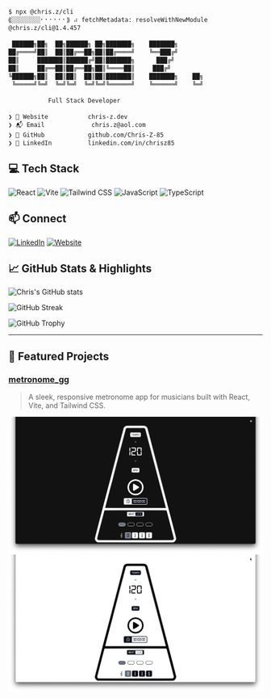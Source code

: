 ```
$ npx @chris.z/cli
⸨░░░░░░░░⠂⠂⠂⠂⠂⠂⸩ ⠴ fetchMetadata: resolveWithNewModule @chris.z/cli@1.4.457

 ██████╗██╗  ██╗██████╗ ██╗███████╗    ███████╗       
██╔════╝██║  ██║██╔══██╗██║██╔════╝    ╚══███╔╝       
██║     ███████║██████╔╝██║███████╗      ███╔╝        
██║     ██╔══██║██╔══██╗██║╚════██║     ███╔╝         
╚██████╗██║  ██║██║  ██║██║███████║    ███████╗    ██╗
 ╚═════╝╚═╝  ╚═╝╚═╝  ╚═╝╚═╝╚══════╝    ╚══════╝    ╚═╝
 
           Full Stack Developer

❯ 🏡 Website           chris-z.dev
❯ 📬 Email             chris.z@aol.com
❯ 💾 GitHub            github.com/Chris-Z-85
❯ 👔 LinkedIn          linkedin.com/in/chrisz85
```

## 💻 Tech Stack

![React](https://img.shields.io/badge/-React-61DAFB?logo=react&logoColor=white)
![Vite](https://img.shields.io/badge/-Vite-646CFF?logo=vite&logoColor=white)
![Tailwind CSS](https://img.shields.io/badge/-Tailwind%20CSS-38B2AC?logo=tailwindcss&logoColor=white)
![JavaScript](https://img.shields.io/badge/-JavaScript-F7DF1E?logo=javascript&logoColor=black)
![TypeScript](https://img.shields.io/badge/-TypeScript-3178C6?logo=typescript&logoColor=white)

## 📫 Connect
[![LinkedIn](https://img.shields.io/badge/LinkedIn-%230077B5.svg?logo=linkedin&logoColor=white)](https://www.linkedin.com/in/chrisZ85/) 
[![Website](https://img.shields.io/badge/website-chris--z.dev-blue?style=flat&logo=google-chrome&logoColor=white)](https://chris-z.dev/)

## 📈 GitHub Stats & Highlights

<!-- GitHub Stats -->
![Chris's GitHub stats](https://github-readme-stats.vercel.app/api?username=Chris-Z-85&show_icons=true&theme=tokyonight)

<!-- Streak Stats -->
![GitHub Streak](https://github-readme-streak-stats.herokuapp.com/?user=Chris-Z-85&theme=tokyonight)

<!-- GitHub Trophies -->
![GitHub Trophy](https://github-profile-trophy.vercel.app/?username=Chris-Z-85&theme=dark)

---

## 🚀 Featured Projects

### [metronome_gg](https://github.com/Chris-Z-85/metronome_gg)
> A sleek, responsive metronome app for musicians built with React, Vite, and Tailwind CSS.

![metronome_gg screenshot](https://raw.githubusercontent.com/Chris-Z-85/metronome_gg/main/screenshots/dark.png)
![metronome_gg screenshot](https://raw.githubusercontent.com/Chris-Z-85/metronome_gg/main/screenshots/light.png)
